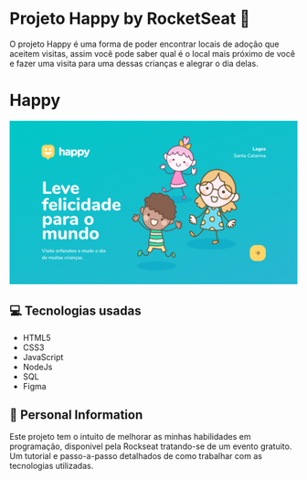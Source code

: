 # Projeto Happy by RocketSeat 🚀

O projeto Happy é uma forma de poder encontrar locais de adoção que aceitem visitas, assim você pode saber qual é o local mais próximo de você e fazer uma visita para uma dessas crianças e alegrar o dia delas.

# Happy

![](https://github.com/edersonhs/Happy/blob/main/public/images/Happy-login.png?raw=true)

## 💻 Tecnologias usadas

- HTML5
- CSS3
- JavaScript
- NodeJs
- SQL
- Figma

## 🚀 Personal Information

Este projeto tem o intuito de melhorar as minhas habilidades em programação, disponivel pela Rockseat tratando-se de um evento gratuito. Um tutorial e passo-a-passo detalhados de como trabalhar com as tecnologias utilizadas. 

